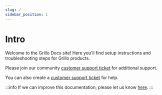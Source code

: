 ```yaml
---
slug: /
sidebar_position: 1
---
```


# Intro

Welcome to the Grillo Docs site! Here you'll find setup instructions and troubleshooting steps for Grillo products.

Please join our community [customer support ticket](https://discord.gg/Z5CH6dWaVR) for additional support.

You can also create a [customer support ticket](#) for help.


:::info
If we can improve this documentation, please let us know [here](#).
:::
